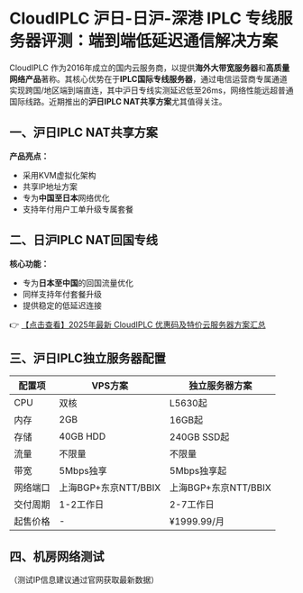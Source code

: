 # CloudIPLC 沪日-日沪-深港 IPLC 专线服务器评测：端到端低延迟通信解决方案

CloudIPLC 作为2016年成立的国内云服务商，以提供**海外大带宽服务器**和**高质量网络产品**著称。其核心优势在于**IPLC国际专线服务器**，通过电信运营商专属通道实现跨国/地区端到端直连，其中沪日专线实测延迟低至26ms，网络性能远超普通国际线路。近期推出的**沪日IPLC NAT共享方案**尤其值得关注。

## 一、沪日IPLC NAT共享方案

**产品亮点：**
- 采用KVM虚拟化架构
- 共享IP地址方案
- 专为**中国至日本**网络优化
- 支持年付用户工单升级专属套餐

## 二、日沪IPLC NAT回国专线

**核心功能：**
- 专为**日本至中国**的回国流量优化
- 同样支持年付套餐升级
- 提供稳定的低延迟连接

👉 [【点击查看】2025年最新 CloudIPLC 优惠码及特价云服务器方案汇总](https://bit.ly/cloudiplc)

## 三、沪日IPLC独立服务器配置

| 配置项          | VPS方案               | 独立服务器方案         |
|-----------------|-----------------------|-----------------------|
| CPU             | 双核                  | L5630起               |
| 内存            | 2GB                   | 16GB起                |
| 存储            | 40GB HDD              | 240GB SSD起           |
| 流量            | 不限量                | 不限量                |
| 带宽            | 5Mbps独享             | 5Mbps独享起           |
| 网络端口        | 上海BGP+东京NTT/BBIX  | 上海BGP+东京NTT/BBIX  |
| 交付周期        | 1-2工作日             | 2-7工作日             |
| 起售价格        | -                     | ¥1999.99/月           |

## 四、机房网络测试

（测试IP信息建议通过官网获取最新数据）